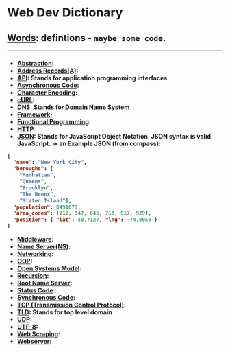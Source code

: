 # <strong> Web Dev Dictionary

## [Words](https://www.dictionary.com/browse/word): defintions - `maybe some code`.

---

<h4>

- [Abstraction](https://en.wikipedia.org/wiki/Abstraction_(computer_science)):
- [Address Records(A)]():
- [API](): Stands for application programming interfaces. 
- [Asynchronous Code]():
- [Character Encoding]():
- [cURL]():
- [DNS](): Stands for Domain Name System
- [Framework]();
- [Functional Programming]():
- [HTTP]():
- [JSON](https://www.w3schools.com/whatis/whatis_json.asp): Stands for JavaScript Object Notation. JSON syntax is valid JavaScript. 
    -> an Example JSON (from compass):

```json 
{
  "name": "New York City",
  "boroughs": [
    "Manhattan",
    "Queens",
    "Brooklyn",
    "The Bronx",
    "Staten Island"],
  "population": 8491079,
  "area_codes": [212, 347, 646, 718, 917, 929],
  "position": { "lat": 40.7127, "lng": -74.0059 }
} 
```
- [Middleware]():
- [Name Server(NS)]():
- [Networking]():
- [OOP]():
- [Open Systems Model]():
- [Recursion]():
- [Root Name Server]():
- [Status Code]():
- [Synchronous Code]():
- [TCP (Transmission Control Protocol)]():
- [TLD](): Stands for top level domain
- [UDP]():
- [UTF-8]():
- [Web Scraping]():
- [Webserver]():

</h4>
